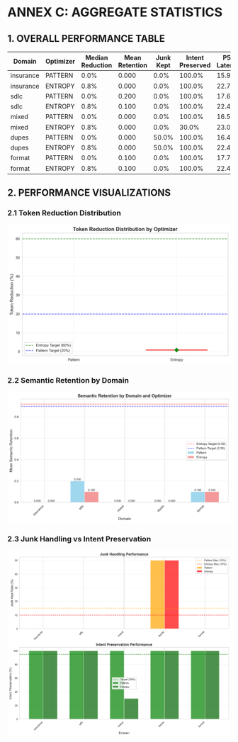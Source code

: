 # ANNEX C: AGGREGATE STATISTICS

## 1. OVERALL PERFORMANCE TABLE

| Domain | Optimizer | Median Reduction | Mean Retention | Junk Kept | Intent Preserved | P50 Latency | P90 Latency | Gate Status |
|--------|-----------|-----------------|----------------|-----------|------------------|-------------|-------------|-------------|
| insurance | PATTERN | 0.0% | 0.000 | 0.0% | 100.0% | 15.9ms | 18.6ms | ❌ |
| insurance | ENTROPY | 0.8% | 0.000 | 0.0% | 100.0% | 22.7ms | 25.1ms | ❌ |
| sdlc | PATTERN | 0.0% | 0.200 | 0.0% | 100.0% | 17.6ms | 19.9ms | ❌ |
| sdlc | ENTROPY | 0.8% | 0.100 | 0.0% | 100.0% | 22.4ms | 25.1ms | ❌ |
| mixed | PATTERN | 0.0% | 0.000 | 0.0% | 100.0% | 16.5ms | 18.9ms | ❌ |
| mixed | ENTROPY | 0.8% | 0.000 | 0.0% | 30.0% | 23.0ms | 25.0ms | ❌ |
| dupes | PATTERN | 0.0% | 0.000 | 50.0% | 100.0% | 16.4ms | 19.0ms | ❌ |
| dupes | ENTROPY | 0.8% | 0.000 | 50.0% | 100.0% | 22.4ms | 24.3ms | ❌ |
| format | PATTERN | 0.0% | 0.100 | 0.0% | 100.0% | 17.7ms | 19.1ms | ❌ |
| format | ENTROPY | 0.8% | 0.100 | 0.0% | 100.0% | 22.4ms | 24.1ms | ❌ |

## 2. PERFORMANCE VISUALIZATIONS

### 2.1 Token Reduction Distribution
![Reduction Boxplot](chart_reduction_boxplot.png)

### 2.2 Semantic Retention by Domain
![Retention Bar Chart](chart_retention_barchart.png)

### 2.3 Junk Handling vs Intent Preservation
![Junk Intent Chart](chart_junk_intent.png)

